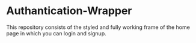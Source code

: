 # Authantication-Wrapper
This repository consists of the styled and fully working frame of the home page in which you can login and signup.
